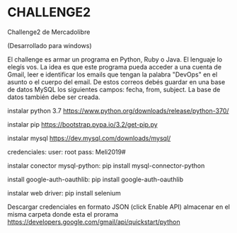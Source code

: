 # CHALLENGE2
Challenge2 de Mercadolibre

(Desarrollado para windows)

El challenge es armar un programa en Python, Ruby o Java. El
lenguaje lo elegís vos. La idea es que este programa pueda acceder a
una cuenta de Gmail, leer e identificar los emails que tengan la
palabra "DevOps" en el asunto o el cuerpo del email.
De estos correos debés guardar en una base de datos MySQL los
siguientes campos: fecha, from, subject.
La base de datos también debe ser creada.

instalar python 3.7
https://www.python.org/downloads/release/python-370/

instalar pip
https://bootstrap.pypa.io/3.2/get-pip.py
  
instalar mysql
https://dev.mysql.com/downloads/mysql/
  
credenciales:
user: root
pass: Meli2019#
    
instalar conector mysql-python: 
pip install mysql-connector-python
  
install google-auth-oauthlib: 
pip install google-auth-oauthlib
  
instalar web driver: 
pip install selenium
  
Descargar credenciales en formato JSON (click Enable API) almacenar en el misma carpeta donde esta el prorama
https://developers.google.com/gmail/api/quickstart/python
 
